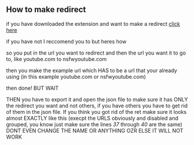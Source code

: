 ## How to make redirect

if you have downloaded the extension and want to make a redirect [click here](chrome-extension://ocgpenflpmgnfapjedencafcfakcekcd/help.html#basicusage)

if you have not I reccomend you to but heres how

so you put in the url you want to redirect and then the url you want it to go to, like youtube.com to nsfwyoutube.com

then you make the example url which HAS to be a url that your already using (in this example youtube.com or nsfwyoutube.com)

then done! BUT WAIT

THEN you have to export it and open the json file to make sure it has ONLY the redirect you want and not others, if you have others you have
to get rid of them in the json file. If you think you got rid of the ret make sure it looks almost EXACTLY like this
 (execpt the URLS obviously and disabled and grouped, you know just make sure the lines *37*  through *40*  are the same)
DONT EVEN CHANGE THE NAME OR ANYTHING OZR ELSE IT WILL NOT WORK

